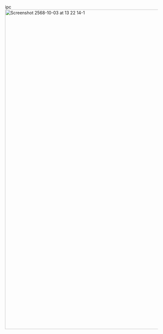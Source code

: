 ipc
<img width="1235" height="1055" alt="Screenshot 2568-10-03 at 13 22 14-1" src="https://github.com/user-attachments/assets/2ab5b57d-bfce-4fc9-b25d-1fd09207c0ff" />